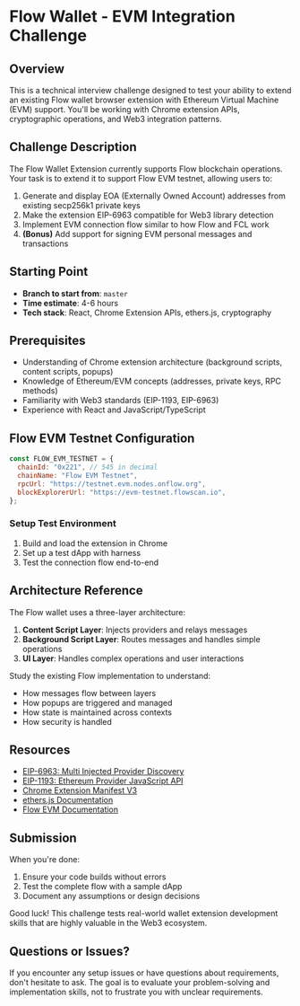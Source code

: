 # Flow Wallet - EVM Integration Challenge

## Overview

This is a technical interview challenge designed to test your ability to extend an existing Flow wallet browser extension with Ethereum Virtual Machine (EVM) support. You'll be working with Chrome extension APIs, cryptographic operations, and Web3 integration patterns.

## Challenge Description

The Flow Wallet Extension currently supports Flow blockchain operations. Your task is to extend it to support Flow EVM testnet, allowing users to:

1. Generate and display EOA (Externally Owned Account) addresses from existing secp256k1 private keys
2. Make the extension EIP-6963 compatible for Web3 library detection
3. Implement EVM connection flow similar to how Flow and FCL work
4. **(Bonus)** Add support for signing EVM personal messages and transactions

## Starting Point

- **Branch to start from**: `master`
- **Time estimate**: 4-6 hours
- **Tech stack**: React, Chrome Extension APIs, ethers.js, cryptography

## Prerequisites

- Understanding of Chrome extension architecture (background scripts, content scripts, popups)
- Knowledge of Ethereum/EVM concepts (addresses, private keys, RPC methods)
- Familiarity with Web3 standards (EIP-1193, EIP-6963)
- Experience with React and JavaScript/TypeScript

## Flow EVM Testnet Configuration

```javascript
const FLOW_EVM_TESTNET = {
  chainId: "0x221", // 545 in decimal
  chainName: "Flow EVM Testnet",
  rpcUrl: "https://testnet.evm.nodes.onflow.org",
  blockExplorerUrl: "https://evm-testnet.flowscan.io",
};
```

### Setup Test Environment

1. Build and load the extension in Chrome
2. Set up a test dApp with harness
3. Test the connection flow end-to-end

## Architecture Reference

The Flow wallet uses a three-layer architecture:

1. **Content Script Layer**: Injects providers and relays messages
2. **Background Script Layer**: Routes messages and handles simple operations
3. **UI Layer**: Handles complex operations and user interactions

Study the existing Flow implementation to understand:

- How messages flow between layers
- How popups are triggered and managed
- How state is maintained across contexts
- How security is handled

## Resources

- [EIP-6963: Multi Injected Provider Discovery](https://eips.ethereum.org/EIPS/eip-6963)
- [EIP-1193: Ethereum Provider JavaScript API](https://eips.ethereum.org/EIPS/eip-1193)
- [Chrome Extension Manifest V3](https://developer.chrome.com/docs/extensions/mv3/)
- [ethers.js Documentation](https://docs.ethers.org/)
- [Flow EVM Documentation](https://developers.flow.com/evm/about)

## Submission

When you're done:

1. Ensure your code builds without errors
2. Test the complete flow with a sample dApp
3. Document any assumptions or design decisions

Good luck! This challenge tests real-world wallet extension development skills that are highly valuable in the Web3 ecosystem.

## Questions or Issues?

If you encounter any setup issues or have questions about requirements, don't hesitate to ask. The goal is to evaluate your problem-solving and implementation skills, not to frustrate you with unclear requirements.
